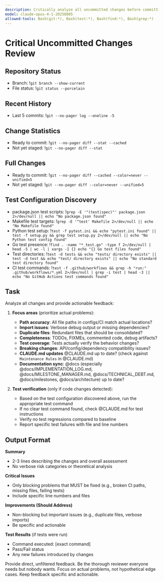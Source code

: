 ```yaml
---
description: Critically analyze all uncommitted changes before committing
model: claude-opus-4-1-20250805
allowed-tools: Bash(git:*), Bash(test:*), Bash(find:*), Bash(grep:*)
---
```


# Critical Uncommitted Changes Review

## Repository Status
- Branch: !`git branch --show-current`
- File status: !`git status --porcelain`

## Recent History
- Last 5 commits: !`git --no-pager log --oneline -5`

## Change Statistics  
- Ready to commit: !`git --no-pager diff --stat --cached`
- Not yet staged: !`git --no-pager diff --stat`

## Full Changes
- Ready to commit: !`git --no-pager diff --cached --color=never --unified=5`
- Not yet staged: !`git --no-pager diff --color=never --unified=5`

## Test Configuration Discovery
- package.json test scripts: !`grep -E '"(test|spec)"' package.json 2>/dev/null || echo "No package.json found"`
- Makefile test targets: !`grep -E '^test' Makefile 2>/dev/null || echo "No Makefile found"`
- Python test setup: !`test -f pytest.ini && echo "pytest.ini found" || test -f setup.py && grep test setup.py 2>/dev/null || echo "No Python test config found"`
- Go test presence: !`find . -name "*_test.go" -type f 2>/dev/null | head -5 | wc -l | xargs -I {} echo "{} Go test files found"`
- Test directories: !`test -d tests && echo "tests/ directory exists" || test -d test && echo "test/ directory exists" || echo "No standard test directory found"`
- CI test commands: !`test -f .github/workflows && grep -h "run:" .github/workflows/*.yml 2>/dev/null | grep -i test | head -3 || echo "No GitHub Actions test commands found"`

## Task
Analyze all changes and provide actionable feedback:

1. **Focus areas** (prioritize actual problems):
   - **Path accuracy**: All file paths in configs/CI match actual locations?
   - **Import issues**: Verbose debug output or missing dependencies?
   - **Duplicate files**: Redundant files that should be consolidated?
   - **Completeness**: TODOs, FIXMEs, commented code, debug artifacts?
   - **Test coverage**: Tests actually verify the behavior changes?
   - **Breaking changes**: API/config/dependency compatibility issues?
   - **CLAUDE.md updates** @CLAUDE.md up to date? (check against `Maintenance Rules` in @CLAUDE.md)
   - **Documentation sync**: @docs (especially @docs/IMPLEMENTATION_LOG.md, @docs/MILESTONE_MANAGER.md, @docs/TECHNICAL_DEBT.md, @docs/milestones, @docs/architecture) up to date?

2. **Test verification** (only if code changes detected):
   - Based on the test configuration discovered above, run the appropriate test command
   - If no clear test command found, check @CLAUDE.md for test instructions
   - Verify no test regressions compared to baseline
   - Report specific test failures with file and line numbers

## Output Format

**Summary**
- 2-3 lines describing the changes and overall assessment
- No verbose risk categories or theoretical analysis

**Critical Issues**
- Only blocking problems that MUST be fixed (e.g., broken CI paths, missing files, failing tests)
- Include specific line numbers and files

**Improvements (Should Address)**  
- Non-blocking but important issues (e.g., duplicate files, verbose imports)
- Be specific and actionable

**Test Results** (if tests were run)
- Command executed: [exact command]
- Pass/Fail status
- Any new failures introduced by changes

Provide direct, unfiltered feedback. Be the thorough reviewer everyone needs but nobody wants.
Focus on actual problems, not hypothetical edge cases. Keep feedback specific and actionable.
